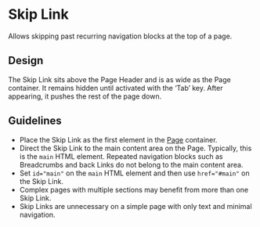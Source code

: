 <!-- @license CC0-1.0 -->

# Skip Link

Allows skipping past recurring navigation blocks at the top of a page.

## Design

The Skip Link sits above the Page Header and is as wide as the Page container.
It remains hidden until activated with the ‘Tab’ key.
After appearing, it pushes the rest of the page down.

## Guidelines

- Place the Skip Link as the first element in the [Page](/docs/components-containers-page--docs) container.
- Direct the Skip Link to the main content area on the Page.
  Typically, this is the `main` HTML element.
  Repeated navigation blocks such as Breadcrumbs and back Links do not belong to the main content area.
- Set `id="main"` on the `main` HTML element and then use `href="#main"` on the Skip Link.
- Complex pages with multiple sections may benefit from more than one Skip Link.
- Skip Links are unnecessary on a simple page with only text and minimal navigation.
